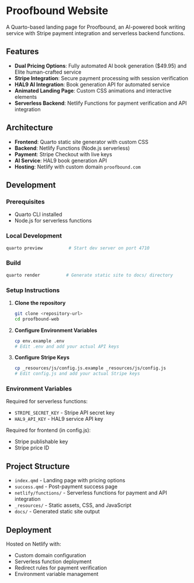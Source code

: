 # Proofbound Website

A Quarto-based landing page for Proofbound, an AI-powered book writing service with Stripe payment integration and serverless backend functions.

## Features

- **Dual Pricing Options**: Fully automated AI book generation ($49.95) and Elite human-crafted service
- **Stripe Integration**: Secure payment processing with session verification
- **HAL9 AI Integration**: Book generation API for automated service
- **Animated Landing Page**: Custom CSS animations and interactive elements
- **Serverless Backend**: Netlify Functions for payment verification and API integration

## Architecture

- **Frontend**: Quarto static site generator with custom CSS
- **Backend**: Netlify Functions (Node.js serverless)
- **Payment**: Stripe Checkout with live keys
- **AI Service**: HAL9 book generation API
- **Hosting**: Netlify with custom domain `proofbound.com`

## Development

### Prerequisites
- Quarto CLI installed
- Node.js for serverless functions

### Local Development
```bash
quarto preview          # Start dev server on port 4710
```

### Build
```bash
quarto render          # Generate static site to docs/ directory
```

### Setup Instructions

1. **Clone the repository**
   ```bash
   git clone <repository-url>
   cd proofbound-web
   ```

2. **Configure Environment Variables**
   ```bash
   cp env.example .env
   # Edit .env and add your actual API keys
   ```

3. **Configure Stripe Keys**
   ```bash
   cp _resources/js/config.js.example _resources/js/config.js
   # Edit config.js and add your actual Stripe keys
   ```

### Environment Variables
Required for serverless functions:
- `STRIPE_SECRET_KEY` - Stripe API secret key
- `HAL9_API_KEY` - HAL9 service API key

Required for frontend (in config.js):
- Stripe publishable key
- Stripe price ID

## Project Structure

- `index.qmd` - Landing page with pricing options
- `success.qmd` - Post-payment success page
- `netlify/functions/` - Serverless functions for payment and API integration
- `_resources/` - Static assets, CSS, and JavaScript
- `docs/` - Generated static site output

## Deployment

Hosted on Netlify with:
- Custom domain configuration
- Serverless function deployment
- Redirect rules for payment verification
- Environment variable management
